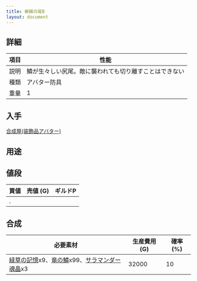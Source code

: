 ```yaml
---
title: 蜥蜴の尾B
layout: document
---
```

## 詳細

|項目|性能|
|---|---|
|説明|鱗が生々しい尻尾。敵に襲われても切り離すことはできない|
|種類|アバター防具|
|重量|1|

## 入手

[合成屋(装飾品アバター)](合成屋(装飾品アバター))

## 用途

## 値段

|買値|売値 (G)|ギルドP|
|---|---|---|
|.|||

## 合成

|必要素材|生産費用 (G)|確率 (%)|
|---|---|---|
|[緑草の記憶](緑草の記憶)x9、[竜の鱗](竜の鱗)x99、[サラマンダー魂晶](サラマンダー魂晶)x3|32000|10|
